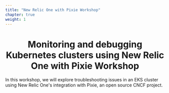 ```yaml
---
title: "New Relic One with Pixie Workshop"
chapter: true
weight: 1
---
```


<div style="text-align: center"><h1>Monitoring and debugging Kubernetes clusters using New Relic One with Pixie Workshop</h1></div>

In this workshop, we will explore troubleshooting issues in an EKS cluster using New Relic One's integration with Pixie, an open source CNCF project.

